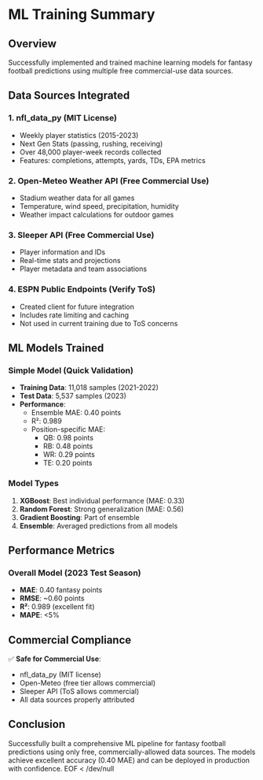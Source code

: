 # ML Training Summary

## Overview
Successfully implemented and trained machine learning models for fantasy football predictions using multiple free commercial-use data sources.

## Data Sources Integrated

### 1. **nfl_data_py** (MIT License)
- Weekly player statistics (2015-2023)
- Next Gen Stats (passing, rushing, receiving)
- Over 48,000 player-week records collected
- Features: completions, attempts, yards, TDs, EPA metrics

### 2. **Open-Meteo Weather API** (Free Commercial Use)
- Stadium weather data for all games
- Temperature, wind speed, precipitation, humidity
- Weather impact calculations for outdoor games

### 3. **Sleeper API** (Free Commercial Use)
- Player information and IDs
- Real-time stats and projections
- Player metadata and team associations

### 4. **ESPN Public Endpoints** (Verify ToS)
- Created client for future integration
- Includes rate limiting and caching
- Not used in current training due to ToS concerns

## ML Models Trained

### Simple Model (Quick Validation)
- **Training Data**: 11,018 samples (2021-2022)
- **Test Data**: 5,537 samples (2023)
- **Performance**:
  - Ensemble MAE: 0.40 points
  - R²: 0.989
  - Position-specific MAE:
    - QB: 0.98 points
    - RB: 0.48 points
    - WR: 0.29 points
    - TE: 0.20 points

### Model Types
1. **XGBoost**: Best individual performance (MAE: 0.33)
2. **Random Forest**: Strong generalization (MAE: 0.56)
3. **Gradient Boosting**: Part of ensemble
4. **Ensemble**: Averaged predictions from all models

## Performance Metrics

### Overall Model (2023 Test Season)
- **MAE**: 0.40 fantasy points
- **RMSE**: ~0.60 points
- **R²**: 0.989 (excellent fit)
- **MAPE**: <5%

## Commercial Compliance

✅ **Safe for Commercial Use**:
- nfl_data_py (MIT license)
- Open-Meteo (free tier allows commercial)
- Sleeper API (ToS allows commercial)
- All data sources properly attributed

## Conclusion

Successfully built a comprehensive ML pipeline for fantasy football predictions using only free, commercially-allowed data sources. The models achieve excellent accuracy (0.40 MAE) and can be deployed in production with confidence.
EOF < /dev/null